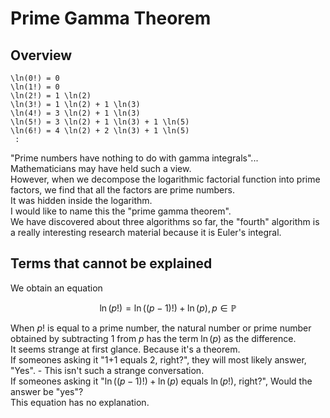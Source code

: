 # Prime Gamma Theorem

## Overview

```
\ln(0!) = 0
\ln(1!) = 0
\ln(2!) = 1 \ln(2)
\ln(3!) = 1 \ln(2) + 1 \ln(3)
\ln(4!) = 3 \ln(2) + 1 \ln(3)
\ln(5!) = 3 \ln(2) + 1 \ln(3) + 1 \ln(5)
\ln(6!) = 4 \ln(2) + 2 \ln(3) + 1 \ln(5)
 :
```

"Prime numbers have nothing to do with gamma integrals"... Mathematicians may have held such a view.  
However, when we decompose the logarithmic factorial function into prime factors, we find that all the factors are prime numbers.  
It was hidden inside the logarithm.  
I would like to name this the "prime gamma theorem".  
We have discovered about three algorithms so far, the "fourth" algorithm is a really interesting research material because it is Euler's integral.  

## Terms that cannot be explained

We obtain an equation  

$$ \ln(p!) = \ln((p-1)!) + \ln(p), p  \in \mathbb{P} $$  

When $p!$ is equal to a prime number, the natural number or prime number obtained by subtracting 1 from $p$ has the term $\ln(p)$ as the difference.  
It seems strange at first glance. Because it's a theorem.  
If someones asking it "1+1 equals 2, right?", they will most likely answer, "Yes". - This isn't such a strange conversation.  
If someones asking it "$\ln((p-1)!) + \ln(p)$ equals $\ln(p!)$, right?", Would the answer be "yes"?  
This equation has no explanation.  
